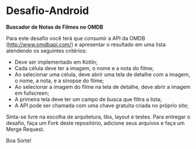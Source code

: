 # Desafio-Android
**Buscador de Notas de Filmes no OMDB**

Para este desafio você terá que consumir a API da OMDB (http://www.omdbapi.com/) e apresentar o resultado em uma lista atendendo os seguintes critérios:

- Deve ser implementado em Kotlin;
- Cada célula deve ter a imagem, o nome e a nota  do filme;
- Ao selecionar uma célula, deve abrir uma tela de detalhe com a imagem, o nome, a nota, e a sinopse do filme;
- Ao selecionar a imagem do filme na tela de detalhe, deve abrir a imagem em fullscreen;
- A primeira tela deve ter um campo de busca que filtra a lista;
- A API pode ser chamada com uma chave gratuita criada no próprio site;

Sinta-se livre na escolha de arquitetura, libs, layout e testes.
Para entregar o desafio, faça um Fork deste repositório, adicione seus arquivos e faça um Merge Request.

Boa Sorte! 
